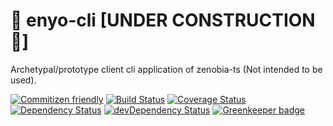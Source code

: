 # :hammer: enyo-cli [UNDER CONSTRUCTION :hammer:]

Archetypal/prototype client cli application of zenobia-ts (Not intended to be used).

[![Commitizen friendly](https://img.shields.io/badge/commitizen-friendly-brightgreen.svg)](http://commitizen.github.io/cz-cli/)
[![Build Status](https://travis-ci.org/plastikfan/enyo-cli-ts.svg?branch=master)](https://travis-ci.org/plastikfan/enyo-cli-ts)
[![Coverage Status](https://coveralls.io/repos/github/plastikfan/enyo-cli-ts/badge.svg?branch=master)](https://coveralls.io/github/plastikfan/enyo-cli-ts?branch=master)
[![Dependency Status](https://david-dm.org/plastikfan/enyo-cli-ts.svg)](https://david-dm.org/plastikfan/enyo-cli-ts)
[![devDependency Status](https://david-dm.org/plastikfan/enyo-cli-ts/dev-status.svg)](https://david-dm.org/plastikfan/enyo-cli-ts#info=devDependencies) [![Greenkeeper badge](https://badges.greenkeeper.io/plastikfan/enyo-cli-ts.svg)](https://greenkeeper.io/)
